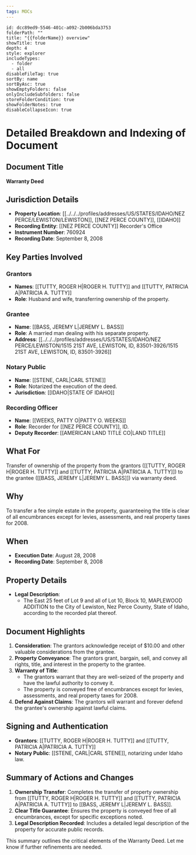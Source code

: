 ```yaml
---
tags: MOCs
---
```

```folder-overview
id: dcc89ed9-5546-401c-a092-2b006bda3753
folderPath: ""
title: "{{folderName}} overview"
showTitle: true
depth: 4
style: explorer
includeTypes:
  - folder
  - all
disableFileTag: true
sortBy: name
sortByAsc: true
showEmptyFolders: false
onlyIncludeSubfolders: false
storeFolderCondition: true
showFolderNotes: true
disableCollapseIcon: true
```

# Detailed Breakdown and Indexing of Document

## Document Title
**Warranty Deed**

## Jurisdiction Details
- **Property Location**: [[../../../profiles/addresses/US/STATES/IDAHO/NEZ PERCE/LEWISTON/LEWISTON]], [[NEZ PERCE COUNTY]], [[IDAHO]]
- **Recording Entity**: [[NEZ PERCE COUNTY]] Recorder's Office
- **Instrument Number**: 760924
- **Recording Date**: September 8, 2008

## Key Parties Involved
### Grantors
- **Names**: [[TUTTY, ROGER H|ROGER H. TUTTY]] and [[TUTTY, PATRICIA A|PATRICIA A. TUTTY]]
- **Role**: Husband and wife, transferring ownership of the property.

### Grantee
- **Name**: [[BASS, JEREMY L|JEREMY L. BASS]]
- **Role**: A married man dealing with his separate property.
- **Address**: [[../../../profiles/addresses/US/STATES/IDAHO/NEZ PERCE/LEWISTON/1515 21ST AVE, LEWISTON, ID, 83501-3926/1515 21ST AVE, LEWISTON, ID, 83501-3926]]

### Notary Public
- **Name**: [[STENE, CARL|CARL STENE]]
- **Role**: Notarized the execution of the deed.
- **Jurisdiction**: [[IDAHO|STATE OF IDAHO]]

### Recording Officer
- **Name**: [[WEEKS, PATTY O|PATTY O. WEEKS]]
- **Role**: Recorder for [[NEZ PERCE COUNTY]], ID.
- **Deputy Recorder**: [[AMERICAN LAND TITLE CO|LAND TITLE]]

## What For
Transfer of ownership of the property from the grantors ([[TUTTY, ROGER H|ROGER H. TUTTY]] and [[TUTTY, PATRICIA A|PATRICIA A. TUTTY]]) to the grantee ([[BASS, JEREMY L|JEREMY L. BASS]]) via warranty deed.

## Why
To transfer a fee simple estate in the property, guaranteeing the title is clear of all encumbrances except for levies, assessments, and real property taxes for 2008.

## When
- **Execution Date**: August 28, 2008
- **Recording Date**: September 8, 2008

## Property Details
- **Legal Description**:
  - The East 25 feet of Lot 9 and all of Lot 10, Block 10, MAPLEWOOD ADDITION to the City of Lewiston, Nez Perce County, State of Idaho, according to the recorded plat thereof.

## Document Highlights
1. **Consideration**: The grantors acknowledge receipt of $10.00 and other valuable considerations from the grantee.
2. **Property Conveyance**: The grantors grant, bargain, sell, and convey all rights, title, and interest in the property to the grantee.
3. **Warranty of Title**:
   - The grantors warrant that they are well-seized of the property and have the lawful authority to convey it.
   - The property is conveyed free of encumbrances except for levies, assessments, and real property taxes for 2008.
4. **Defend Against Claims**: The grantors will warrant and forever defend the grantee's ownership against lawful claims.

## Signing and Authentication
- **Grantors**: [[TUTTY, ROGER H|ROGER H. TUTTY]] and [[TUTTY, PATRICIA A|PATRICIA A. TUTTY]]
- **Notary Public**: [[STENE, CARL|CARL STENE]], notarizing under Idaho law.

## Summary of Actions and Changes
1. **Ownership Transfer**: Completes the transfer of property ownership from [[TUTTY, ROGER H|ROGER H. TUTTY]] and [[TUTTY, PATRICIA A|PATRICIA A. TUTTY]] to [[BASS, JEREMY L|JEREMY L. BASS]].
2. **Clear Title Guarantee**: Ensures the property is conveyed free of all encumbrances, except for specific exceptions noted.
3. **Legal Description Recorded**: Includes a detailed legal description of the property for accurate public records.

This summary outlines the critical elements of the Warranty Deed. Let me know if further refinements are needed.
